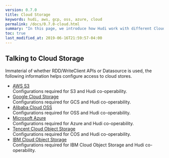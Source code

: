 ```yaml
---
version: 0.7.0
title: Cloud Storage
keywords: hudi, aws, gcp, oss, azure, cloud
permalink: /docs/0.7.0-cloud.html
summary: "In this page, we introduce how Hudi work with different Cloud providers."
toc: true
last_modified_at: 2019-06-16T21:59:57-04:00
---
```

 
## Talking to Cloud Storage

Immaterial of whether RDD/WriteClient APIs or Datasource is used, the following information helps configure access
to cloud stores.

 * [AWS S3](/docs/0.7.0-s3_hoodie) <br/>
   Configurations required for S3 and Hudi co-operability.
 * [Google Cloud Storage](/docs/0.7.0-gcs_hoodie) <br/>
   Configurations required for GCS and Hudi co-operability.
 * [Alibaba Cloud OSS](/docs/0.7.0-oss_hoodie.html) <br/>
   Configurations required for OSS and Hudi co-operability.
 * [Microsoft Azure](/docs/0.7.0-azure_hoodie.html) <br/>
   Configurations required for Azure and Hudi co-operability.
* [Tencent Cloud Object Storage](/docs/0.7.0-cos_hoodie.html) <br/>
   Configurations required for COS and Hudi co-operability.
* [IBM Cloud Object Storage](/docs/0.7.0-ibm_cos_hoodie.html) <br/>
   Configurations required for IBM Cloud Object Storage and Hudi co-operability.
